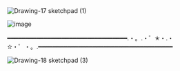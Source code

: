 ## 
![Drawing-17 sketchpad (1)](https://github.com/IHeartSwanie/IHeartSwanie/assets/170365983/3595366f-bd46-4d65-8e64-9402b429bef6)








![image](https://github.com/IHeartSwanie/IHeartSwanie/assets/170365983/f78bd680-58f2-42fb-a312-3b04f16b33ee)




━━━━━━━━━━━━━━━━━━━━━━━━━━━━━━━━━.・。.・゜✭・.・✫・゜・。.━━━━━━━━━━━━━━━━━━━━━━━━━━━━━━━━━━━━━








![Drawing-18 sketchpad (3)](https://github.com/IHeartSwanie/IHeartSwanie/assets/170365983/02fdd43c-11c7-4c1a-a53f-93febea179bf)



